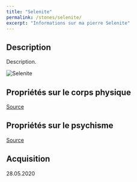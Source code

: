 ```yaml
---
title: "Selenite"
permalink: /stones/selenite/
excerpt: "Informations sur ma pierre Selenite"
---
```


## Description
Description.

![Selenite](/images/stones//images/Selenite_Kerstin_20200528.jpg.jpg "Selenite")

## Propriétés sur le corps physique


[Source](https://)


## Propriétés sur le psychisme


[Source](https://)

## Acquisition


28.05.2020
